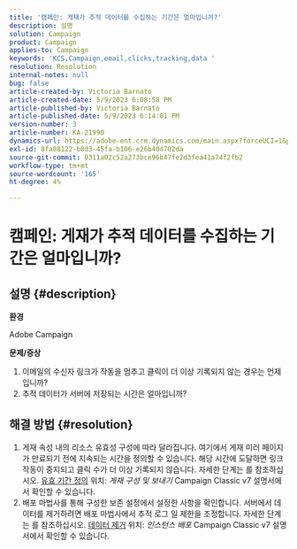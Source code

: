 ```yaml
---
title: '캠페인: 게재가 추적 데이터를 수집하는 기간은 얼마입니까?'
description: 설명
solution: Campaign
product: Campaign
applies-to: Campaign
keywords: 'KCS,Campaign,email,clicks,tracking,data '
resolution: Resolution
internal-notes: null
bug: false
article-created-by: Victoria Barnato
article-created-date: 5/9/2023 6:08:58 PM
article-published-by: Victoria Barnato
article-published-date: 5/9/2023 6:14:01 PM
version-number: 3
article-number: KA-21990
dynamics-url: https://adobe-ent.crm.dynamics.com/main.aspx?forceUCI=1&pagetype=entityrecord&etn=knowledgearticle&id=d76b8b90-94ee-ed11-8849-6045bd006b25
exl-id: 8fa88122-b8d3-45fa-b106-e26b404702da
source-git-commit: 0311a02c52a273bce96b47fe2d3fea41a74f2fb2
workflow-type: tm+mt
source-wordcount: '165'
ht-degree: 4%

---
```


# 캠페인: 게재가 추적 데이터를 수집하는 기간은 얼마입니까?

## 설명 {#description}


<b>환경</b>

Adobe Campaign

<b>문제/증상</b>

1. 이메일의 수신자 링크가 작동을 멈추고 클릭이 더 이상 기록되지 않는 경우는 언제입니까?
2. 추적 데이터가 서버에 저장되는 시간은 얼마입니까?



## 해결 방법 {#resolution}


1. 게재 속성 내의 리소스 유효성 구성에 따라 달라집니다. 여기에서 게재 미러 페이지가 만료되기 전에 지속되는 시간을 정의할 수 있습니다. 해당 시간에 도달하면 링크 작동이 중지되고 클릭 수가 더 이상 기록되지 않습니다. 자세한 단계는 를 참조하십시오. [유효 기간 정의](https://experienceleague.adobe.com/docs/campaign-classic/using/sending-messages/key-steps-when-creating-a-delivery/steps-sending-the-delivery.html?lang=en#defining-validity-period) 위치: *게재 구성 및 보내기* Campaign Classic v7 설명서에서 확인할 수 있습니다.
2. 배포 마법사를 통해 구성한 보존 설정에서 설정한 사항을 확인합니다. 서버에서 데이터를 제거하려면 배포 마법사에서 추적 로그 일 제한을 조정합니다. 자세한 단계는 를 참조하십시오. [데이터 제거](https://experienceleague.adobe.com/docs/campaign-classic/using/installing-campaign-classic/initial-configuration/deploying-an-instance.html?lang=en#purging-data) 위치: *인스턴스 배포* Campaign Classic v7 설명서에서 확인할 수 있습니다.
